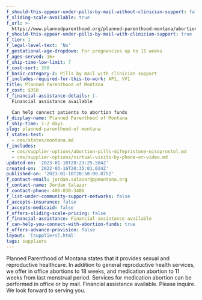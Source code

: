 ```yaml
---
f_should-this-appear-under-pills-by-mail-without-clinician-support: false
f_sliding-scale-available: true
f_url: >-
  https://www.plannedparenthood.org/planned-parenthood-montana/abortion-meds-by-mail
f_should-this-appear-under-pills-by-mail-with-clinician-support: true
f_tier: 1
f_legal-level-text: 'No'
f_gestational-age-dropdown: For pregnancies up to 11 weeks
f_ages-served: 16+
f_ship-time-low-limit: 7
f_cost-sort: 350
f_basic-category-2: Pills by mail with clinician support
f_includes-required-for-this-to-work: AP1, VV1
title: Planned Parenthood of Montana
f_cost: $350
f_financial-assistance-details: |-
  Financial assistance available

  Can help connect patients to abortion funds
f_display-name: Planned Parenthood of Montana
f_ship-time: 1-2 days
slug: planned-parenthood-of-montana
f_states-test:
  - cms/states/montana.md
f_includes:
  - cms/supplier-options/abortion-pills-mifepristone-misoprostol.md
  - cms/supplier-options/virtual-visits-by-phone-or-video.md
updated-on: '2023-01-10T20:23:25.584Z'
created-on: '2022-03-16T20:35:01.024Z'
published-on: '2023-01-10T20:58:00.875Z'
f_contact-email: jordan.salazar@ppmontana.org
f_contact-name: Jordan Salazar
f_contact-phone: 406-830-3486
f_list-under-community-support-networks: false
f_accepts-insurance: false
f_accepts-medicaid: false
f_offers-sliding-scale-pricing: false
f_financial-assistance: Financial assistance available
f_can-help-you-connect-with-abortion-funds: true
f_offers-advance-provision: false
layout: '[suppliers].html'
tags: suppliers
---
```


Planned Parenthood of Montana states that it provides sexual and reproductive healthcare. In addition to general reproductive health services, we offer in office abortions to 18 weeks, and medication abortion to 11 weeks from last menstrual period. Services for medication abortion can be performed in office or by mail. Financial assistance available. Please inquire. We look forward to serving you.
